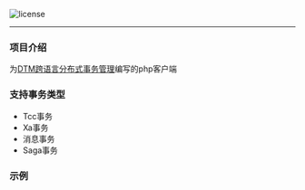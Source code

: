 ![license](https://img.shields.io/github/license/kxg3030/dtmcli-php)
<hr>

### 项目介绍

为[DTM跨语言分布式事务管理](https://dtm.pub)编写的php客户端

### 支持事务类型

- Tcc事务
- Xa事务
- 消息事务
- Saga事务

### 示例



